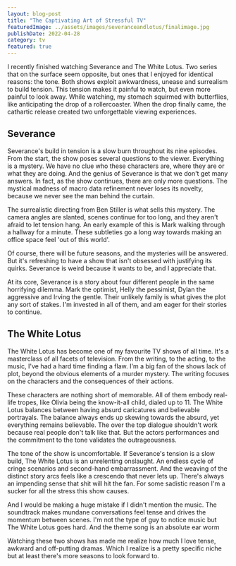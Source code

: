 ```yaml
---
layout: blog-post
title: "The Captivating Art of Stressful TV"
featuredImage: ../assets/images/severanceandlotus/finalimage.jpg
publishDate: 2022-04-28
category: tv
featured: true
---
```


I recently finished watching Severance and The White Lotus. Two series that on the surface seem opposite, but ones that I enjoyed for identical reasons: the tone. Both shows exploit awkwardness, unease and surrealism to build tension. This tension makes it painful to watch, but even more painful to look away. While watching, my stomach squirmed with butterflies, like anticipating the drop of a rollercoaster. When the drop finally came, the cathartic release created two unforgettable viewing experiences.

## Severance

Severance's build in tension is a slow burn throughout its nine episodes. From the start, the show poses several questions to the viewer. Everything is a mystery. We have no clue who these characters are, where they are or what they are doing. And the genius of Severance is that we don't get many answers. In fact, as the show continues, there are only more questions. The mystical madness of macro data refinement never loses its novelty, because we never see the man behind the curtain. 

The surrealistic directing from Ben Stiller is what sells this mystery. The camera angles are slanted, scenes continue for too long, and they aren't afraid to let tension hang. An early example of this is Mark walking through a hallway for a minute.  These subtleties go a long way towards making an office space feel 'out of this world'.

Of course, there will be future seasons, and the mysteries will be answered. But it's refreshing to have a show that isn't obsessed with justifying its quirks. Severance is weird because it wants to be, and I appreciate that.

At its core, Severance is a story about four different people in the same horrifying dilemma. Mark the optimist, Helly the pessimist, Dylan the aggressive and Irving the gentle. Their unlikely family is what gives the plot any sort of stakes. I'm invested in all of them, and am eager for their stories to continue.

## The White Lotus

The White Lotus has become one of my favourite TV shows of all time. It's a masterclass of all facets of television. From the writing, to the acting, to the music, I've had a hard time finding a flaw. I'm a big fan of the shows lack of plot, beyond the obvious elements of a murder mystery. The writing focuses on the characters and the consequences of their actions. 

These characters are nothing short of memorable. All of them embody real-life tropes, like Olivia being the know-it-all child, dialed up to 11. The White Lotus balances between having absurd caricatures and believable portrayals. The balance always ends up skewing towards the absurd, yet everything remains believable. The over the top dialogue shouldn't work because real people don't talk like that. But the actors performances and the commitment to the tone validates the outrageousness. 

The tone of the show is uncomfortable. If Severance's tension is a slow build, The White Lotus is an unrelenting onslaught. An endless cycle of cringe scenarios and second-hand embarrassment. And the weaving of the distinct story arcs feels like a crescendo that never lets up. There's always an impending sense that shit will hit the fan. For some sadistic reason I'm a sucker for all the stress this show causes.

And I would be making a huge mistake if I didn't mention the music. The soundtrack makes mundane conversations feel tense and drives the momentum between scenes. I'm not the type of guy to notice music but The White Lotus goes hard. And the theme song is an absolute ear worm

Watching these two shows has made me realize how much I love tense, awkward and off-putting dramas. Which I realize is a pretty specific niche but at least there's more seasons to look forward to.